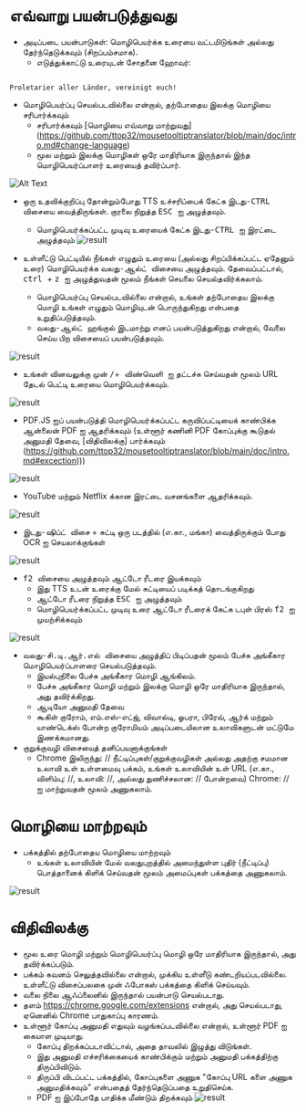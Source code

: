 # எவ்வாறு பயன்படுத்துவது


- அடிப்படை பயன்பாடுகள்: மொழிபெயர்க்க உரையை வட்டமிடுங்கள் அல்லது தேர்ந்தெடுக்கவும் (சிறப்பம்சமாக).
  - எடுத்துக்காட்டு உரையுடன் சோதனை ஹோவர்:
```console

Proletarier aller Länder, vereinigt euch!

```

  - மொழிபெயர்ப்பு செயல்படவில்லை என்றால், தற்போதைய இலக்கு மொழியை சரிபார்க்கவும்
    - சரிபார்க்கவும் [மொழியை எவ்வாறு மாற்றுவது] (https://github.com/ttop32/mousetooltiptranslator/blob/main/doc/intro.md#change-language)
    - மூல மற்றும் இலக்கு மொழிகள் ஒரே மாதிரியாக இருந்தால் இந்த மொழிபெயர்ப்பாளர் உரையைத் தவிர்ப்பார்.


![Alt Text](/doc/reagre.gif)



- ஒரு உதவிக்குறிப்பு தோன்றும்போது TTS உச்சரிப்பைக் கேட்க <kbd> இடது-CTRL </kbd> விசையை வைத்திருங்கள். குரலை நிறுத்த <kbd> ESC </kbd> ஐ அழுத்தவும்.
  - மொழிபெயர்க்கப்பட்ட முடிவு உரையைக் கேட்க <kbd> இடது-CTRL </kbd> ஐ இரட்டை அழுத்தவும்
![result](/doc/20.gif)



- உள்ளீட்டு பெட்டியில் நீங்கள் எழுதும் உரையை (அல்லது சிறப்பிக்கப்பட்ட ஏதேனும் உரை) மொழிபெயர்க்க <kbd> வலது-ஆல்ட் </kbd> விசையை அழுத்தவும். தேவைப்பட்டால், <kbd> ctrl </kbd> + <kbd> z </kbd> ஐ அழுத்துவதன் மூலம் நீங்கள் செயலை செயல்தவிர்க்கலாம்.
  - மொழிபெயர்ப்பு செயல்படவில்லை என்றால், உங்கள் தற்போதைய இலக்கு மொழி உங்கள் எழுதும் மொழியுடன் பொருந்துகிறது என்பதை உறுதிப்படுத்தவும்.
  - <kbd> வலது-ஆல்ட் </kbd> ஹங்குல் இடமாற்று எனப் பயன்படுத்துகிறது என்றால்,
வேலை செய்ய பிற விசையைப் பயன்படுத்தவும்.


![result](/doc/11.gif)



- உங்கள் வினவலுக்கு முன் <kbd>/</kbd>+<kbd> விண்வெளி </kbd> ஐ தட்டச்சு செய்வதன் மூலம் URL தேடல் பெட்டி உரையை மொழிபெயர்க்கவும்.


![result](/doc/21.gif)



- PDF.JS ஐப் பயன்படுத்தி மொழிபெயர்க்கப்பட்ட கருவிப்பட்டியைக் காண்பிக்க ஆன்லைன் PDF ஐ ஆதரிக்கவும் (உள்ளூர் கணினி PDF கோப்புக்கு கூடுதல் அனுமதி தேவை, [விதிவிலக்கு] பார்க்கவும் (https://github.com/ttop32/mousetooltiptranslator/blob/main/doc/intro.md#excection)))


![result](/doc/12.gif)



- YouTube மற்றும் Netflix க்கான இரட்டை வசனங்களை ஆதரிக்கவும்.


![result](/doc/16.gif)



- <kbd> இடது-ஷிப்ட் </kbd> விசை + சுட்டி ஒரு படத்தில் (எ.கா., மங்கா) வைத்திருக்கும் போது OCR ஐ செயலாக்குங்கள்


![result](/doc/15.gif)



- <kbd> f2 </kbd> விசையை அழுத்தவும் ஆட்டோ ரீடரை இயக்கவும்
  - இது TTS உடன் உரைக்கு மேல் சுட்டியைப் படிக்கத் தொடங்குகிறது
  - ஆட்டோ ரீடரை நிறுத்த <kbd> ESC </kbd> ஐ அழுத்தவும்
  - மொழிபெயர்க்கப்பட்ட முடிவு உரை ஆட்டோ ரீடரைக் கேட்க டபுள் பிரஸ் <kbd> f2 </kbd> ஐ முயற்சிக்கவும்


![result](/doc/30.gif)



- <kbd> வலது-சி.டி.ஆர்.எல் </kbd> விசையை அழுத்திப் பிடிப்பதன் மூலம் பேச்சு அங்கீகார மொழிபெயர்ப்பாளரை செயல்படுத்தவும்.
  - இயல்புநிலை பேச்சு அங்கீகார மொழி ஆங்கிலம்.
  - பேச்சு அங்கீகார மொழி மற்றும் இலக்கு மொழி ஒரே மாதிரியாக இருந்தால், அது தவிர்க்கிறது.
  - ஆடியோ அனுமதி தேவை
  - கூகிள் குரோம், எம்.எஸ்-எட்ஜ், விவால்டி, ஓபரா, பிரேவ், ஆர்க் மற்றும் யாண்டெக்ஸ் போன்ற குரோமியம் அடிப்படையிலான உலாவிகளுடன் மட்டுமே இணக்கமானது.
- குறுக்குவழி விசையைத் தனிப்பயனாக்குங்கள்
  - Chrome இலிருந்து: // நீட்டிப்புகள்/குறுக்குவழிகள் அல்லது அதற்கு சமமான உலாவி உள் உள்ளமைவு பக்கம், உங்கள் உலாவியின் உள் URL (எ.கா., விளிம்பு: //, உலாவி: //, அல்லது துணிச்சலான: // போன்றவை) Chrome: // ஐ மாற்றுவதன் மூலம் அணுகலாம்.
# மொழியை மாற்றவும்
- பக்கத்தில் தற்போதைய மொழியை மாற்றவும்
  - உங்கள் உலாவியின் மேல் வலதுபுறத்தில் அமைந்துள்ள புதிர் (நீட்டிப்பு) பொத்தானைக் கிளிக் செய்வதன் மூலம் அமைப்புகள் பக்கத்தை அணுகலாம்.


![result](/doc/14.gif)





# விதிவிலக்கு


- மூல உரை மொழி மற்றும் மொழிபெயர்ப்பு மொழி ஒரே மாதிரியாக இருந்தால், அது தவிர்க்கப்படும்.
- பக்கம் கவனம் செலுத்தவில்லை என்றால், முக்கிய உள்ளீடு கண்டறியப்படவில்லை.
உள்ளீட்டு விசைப்பலகை முன் ஃபோகஸ் பக்கத்தை கிளிக் செய்யவும்.
- வலை நிலை ஆஃப்லைனில் இருந்தால் பயன்பாடு செயல்படாது.
- தளம் <https://chrome.google.com/extensions> என்றால், அது செயல்படாது, ஏனெனில் Chrome பாதுகாப்பு காரணம்.
- உள்ளூர் கோப்பு அனுமதி எதுவும் வழங்கப்படவில்லை என்றால், உள்ளூர் PDF ஐ கையாள முடியாது.
  - கோப்பு திறக்கப்படாவிட்டால், அதை தாவலில் இழுத்து விடுங்கள்.
  - இது அனுமதி எச்சரிக்கையைக் காண்பிக்கும் மற்றும் அனுமதி பக்கத்திற்கு திருப்பிவிடும்.
  - திருப்பி விடப்பட்ட பக்கத்தில், கோப்புகளை அணுக "கோப்பு URL களை அணுக அனுமதிக்கவும்" என்பதைத் தேர்ந்தெடுப்பதை உறுதிசெய்க.
  - PDF ஐ இப்போதே பாதிக்க மீண்டும் திறக்கவும்
![result](/doc/10.gif)
